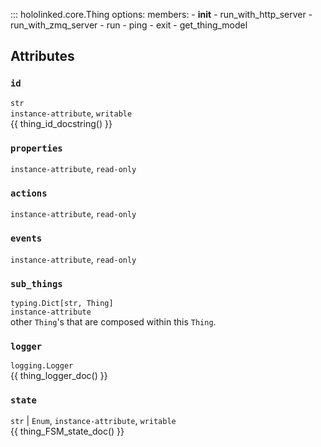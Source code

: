 

::: hololinked.core.Thing
    options:
        members:
            - __init__
            - run_with_http_server
            - run_with_zmq_server
            - run
            - ping
            - exit
            - get_thing_model
        

## Attributes

### `id`
`str` <br/> 
`instance-attribute`, `writable` <br />
{{ thing_id_docstring() }}

### `properties` 
`instance-attribute`, `read-only` <br />

### `actions`
`instance-attribute`, `read-only` <br />

### `events`
`instance-attribute`, `read-only` <br />


### `sub_things`
`typing.Dict[str, Thing]` <br /> 
`instance-attribute` <br />
other `Thing`'s that are composed within this `Thing`.
<!-- {{ sub_things_docstring() }} -->

### `logger` 
`logging.Logger` <br />
{{ thing_logger_doc() }}

### `state`
`str` | `Enum`, `instance-attribute`, `writable` <br />
{{ thing_FSM_state_doc() }}
